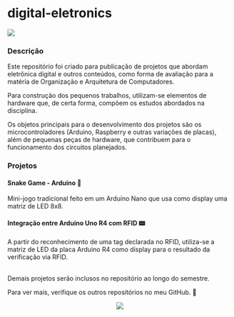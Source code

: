 <h1>digital-eletronics</h1>
<img loading="lazy" src="http://img.shields.io/static/v1?label=STATUS&message=EM%20DESENVOLVIMENTO&color=GREEN&style=for-the-badge"/>

<h3>Descrição</h3>

<p>Este repositório foi criado para publicação de projetos que abordam eletrônica digital e outros conteúdos, como forma de avaliação para a matéria de Organização e Arquitetura de Computadores.</p>

<p>Para construção dos pequenos trabalhos, utilizam-se elementos de hardware que, de certa forma, compõem os estudos abordados na disciplina.</p>

<p>Os objetos principais para o desenvolvimento dos projetos são os microcontroladores (Arduino, Raspberry e outras variações de placas), além de pequenas peças de hardware, que contribuem para o funcionamento dos circuitos planejados.</p>

<h3>Projetos</h3>

<h4>Snake Game - Arduino 🐍</h4>
<p>Mini-jogo tradicional feito em um Arduino Nano que usa como display uma matriz de LED 8x8.</p>

<h4>Integração entre Arduino Uno R4 com RFID 📟</h4>
<p>A partir do reconhecimento de uma tag declarada no RFID, utiliza-se a matriz de LED da placa Arduino R4 como display para o resultado da verificação via RFID.</p>



<p></br>Demais projetos serão inclusos no repositório ao longo do semestre. </p>
<p>Para ver mais, verifique os outros repositórios no meu GitHub. 💢</p> 

<p align=center><img loading="lazy" src="https://i.pinimg.com/originals/c2/d0/01/c2d001a4799453ba6060a0433338810b.gif"/></p>
